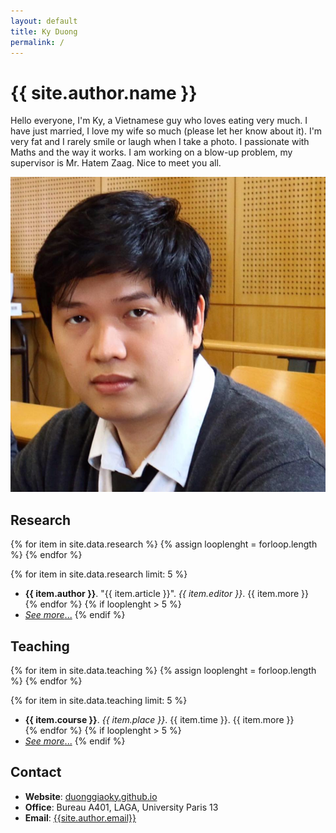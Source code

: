```yaml
---
layout: default
title: Ky Duong
permalink: /
---
```


<div class="about">
  <div class="info">
    <h1>{{ site.author.name }}</h1>
    <p>
      Hello everyone, I'm Ky, a Vietnamese guy who loves eating very much. I have just married, I love my wife so much (please let her know about it). I'm very fat and I rarely smile or laugh when I take a photo. I passionate with Maths and the way it works. I am working on a blow-up problem, my supervisor is Mr. Hatem Zaag. Nice to meet you all.
    </p>
  </div>
  <div class="captioned-img">
    <img src="images/avatar.jpg" alt="My avatar" />
  </div>
</div>

## <i class="fas fa-university"></i> Research

{% for item in site.data.research %}
  {% assign looplenght = forloop.length %}
{% endfor %}

{% for item in site.data.research limit: 5 %}
  - <strong>{{ item.author }}</strong>. "{{ item.article }}". *{{ item.editor }}*. {{ item.more }} <br />
{% endfor %}
{% if looplenght > 5 %}
  - [_See more_...](/research)
{% endif %}


## <i class="fas fa-chalkboard-teacher"></i> Teaching


{% for item in site.data.teaching %}
  {% assign looplenght = forloop.length %}
{% endfor %}

{% for item in site.data.teaching limit: 5 %}
  - <strong>{{ item.course }}</strong>. _{{ item.place }}_. {{ item.time }}. {{ item.more }} <br />
{% endfor %}
{% if looplenght > 5 %}
  - [_See more_...](/research)
{% endif %}


## <i class="fas fa-mail-bulk"></i> Contact

- **Website**: [duonggiaoky.github.io](https://duonggiaoky.github.io)
- **Office**: Bureau A401, LAGA, University Paris 13
- **Email**: [{{site.author.email}}](mailto:{{site.author.email}})
